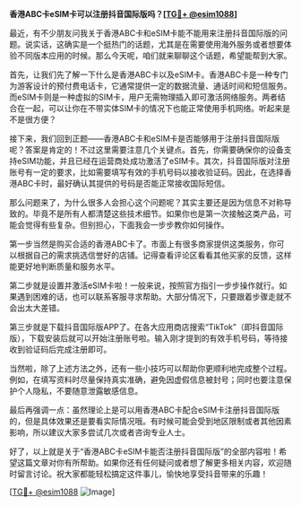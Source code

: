 **香港ABC卡eSIM卡可以注册抖音国际版吗？[[TG💪+ @esim1088](https://t.me/s/esim1088)]**

最近，有不少朋友问我关于香港ABC卡和eSIM卡能不能用来注册抖音国际版的问题。说实话，这确实是一个挺热门的话题，尤其是在需要使用海外服务或者想要体验不同版本应用的时候。那么今天呢，咱们就来聊聊这个话题，希望能帮到大家。

首先，让我们先了解一下什么是香港ABC卡以及eSIM卡。香港ABC卡是一种专门为游客设计的预付费电话卡，它通常提供一定的数据流量、通话时间和短信服务。而eSIM卡则是一种虚拟的SIM卡，用户无需物理插入即可激活网络服务。两者结合在一起，可以让你在不带实体SIM卡的情况下也能正常使用手机网络。听起来是不是很方便？

接下来，我们回到正题——香港ABC卡和eSIM卡是否能够用于注册抖音国际版呢？答案是肯定的！不过这里需要注意几个关键点。首先，你需要确保你的设备支持eSIM功能，并且已经在运营商处成功激活了eSIM卡。其次，抖音国际版对注册账号有一定的要求，比如需要填写有效的手机号码以接收验证码。因此，在选择香港ABC卡时，最好确认其提供的号码是否能正常接收国际短信。

那么问题来了，为什么很多人会担心这个问题呢？其实主要还是因为信息不对称导致的。毕竟不是所有人都清楚这些技术细节。如果你也是第一次接触这类产品，可能会觉得有些复杂。但别担心，下面我会一步步教你如何操作。

第一步当然是购买合适的香港ABC卡了。市面上有很多商家提供这类服务，你可以根据自己的需求挑选信誉好的店铺。记得查看评论区看看其他买家的反馈，这样能更好地判断质量和服务水平。

第二步就是设置并激活eSIM卡啦！一般来说，按照官方指引一步步操作就行。如果遇到困难的话，也可以联系客服寻求帮助。大部分情况下，只要跟着步骤走就不会出太大差错。

第三步就是下载抖音国际版APP了。在各大应用商店搜索“TikTok”（即抖音国际版），下载安装后就可以开始注册账号啦。输入刚才提到的有效手机号码，等待接收到验证码后完成注册即可。

当然啦，除了上述方法之外，还有一些小技巧可以帮助你更顺利地完成整个过程。例如，在填写资料时尽量保持真实准确，避免因虚假信息被封号；同时也要注意保护个人隐私，不要随意泄露敏感信息。

最后再强调一点：虽然理论上是可以用香港ABC卡配合eSIM卡注册抖音国际版的，但是具体效果还是要看实际情况哦。有时候可能会受到地区限制或者其他因素影响，所以建议大家多尝试几次或者咨询专业人士。

好了，以上就是关于“香港ABC卡eSIM卡能否注册抖音国际版”的全部内容啦！希望这篇文章对你有所帮助。如果你还有任何疑问或者想了解更多相关内容，欢迎随时留言讨论。祝大家都能轻松搞定这件事儿，愉快地享受抖音带来的乐趣！

[[TG💪+ @esim1088](https://t.me/s/esim1088) ![Image](https://i.postimg.cc/4NQfJmqS/Snipaste-2025-05-13-00-14-12.png)]